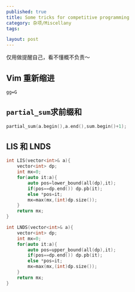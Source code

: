 ```yaml
---
published: true
title: Some tricks for competitive programming
category: 杂项/Miscellany 
tags:

layout: post
---
```

仅用做提醒自己，看不懂概不负责～
<!-- more -->
## Vim 重新缩进

`gg=G`

## `partial_sum`求前缀和

```cpp
partial_sum(a.begin(),a.end(),sum.begin()+1);
```

## LIS 和 LNDS

```cpp
int LIS(vector<int>& a){
    vector<int> dp;
    int mx=0;
    for(auto it:a){
        auto pos=lower_bound(all(dp),it);
        if(pos==dp.end()) dp.pb(it);
        else *pos=it;
        mx=max(mx,(int)dp.size());
    }
    return mx;
}

int LNDS(vector<int>& a){
    vector<int> dp;
    int mx=0;
    for(auto it:a){
        auto pos=upper_bound(all(dp),it);
        if(pos==dp.end()) dp.pb(it);
        else *pos=it;
        mx=max(mx,(int)dp.size());
    }
    return mx;
}
```
